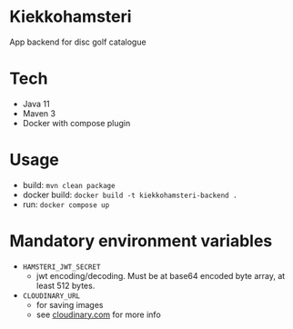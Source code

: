 # Kiekkohamsteri
App backend for disc golf catalogue

# Tech
- Java 11
- Maven 3
- Docker with compose plugin

# Usage
- build: `mvn clean package`
- docker build: `docker build -t kiekkohamsteri-backend .`
- run: `docker compose up`

# Mandatory environment variables
- `HAMSTERI_JWT_SECRET` 
  - jwt encoding/decoding. Must be at base64 encoded byte array, at least 512 bytes.
- `CLOUDINARY_URL`
  - for saving images
  - see [cloudinary.com](https://cloudinary.com/) for more info
